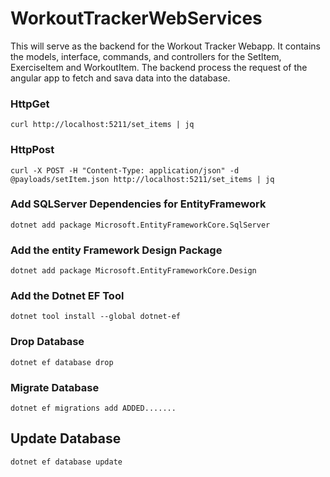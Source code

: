 # WorkoutTrackerWebServices
This will serve as the backend for the Workout Tracker Webapp.
It contains the models, interface, commands, and controllers for the SetItem, ExerciseItem and WorkoutItem. 
The backend process the request of the angular app to fetch and sava data into the database.
### HttpGet
```
curl http://localhost:5211/set_items | jq
```

### HttpPost
```
curl -X POST -H "Content-Type: application/json" -d @payloads/setItem.json http://localhost:5211/set_items | jq

```

### Add SQLServer Dependencies for EntityFramework
```
dotnet add package Microsoft.EntityFrameworkCore.SqlServer
```
### Add the entity Framework Design Package 
```
dotnet add package Microsoft.EntityFrameworkCore.Design
```
### Add the Dotnet EF Tool
```
dotnet tool install --global dotnet-ef
```
### Drop Database
```
dotnet ef database drop
```
### Migrate Database
```
dotnet ef migrations add ADDED.......
```

## Update Database
```
dotnet ef database update
```

